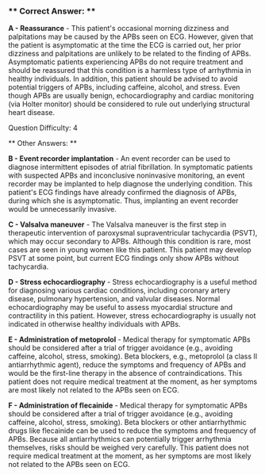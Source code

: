 ### ** Correct Answer: **

**A - Reassurance** - This patient's occasional morning dizziness and palpitations may be caused by the APBs seen on ECG. However, given that the patient is asymptomatic at the time the ECG is carried out, her prior dizziness and palpitations are unlikely to be related to the finding of APBs. Asymptomatic patients experiencing APBs do not require treatment and should be reassured that this condition is a harmless type of arrhythmia in healthy individuals. In addition, this patient should be advised to avoid potential triggers of APBs, including caffeine, alcohol, and stress. Even though APBs are usually benign, echocardiography and cardiac monitoring (via Holter monitor) should be considered to rule out underlying structural heart disease.

Question Difficulty: 4

** Other Answers: **

**B - Event recorder implantation** - An event recorder can be used to diagnose intermittent episodes of atrial fibrillation. In symptomatic patients with suspected APBs and inconclusive noninvasive monitoring, an event recorder may be implanted to help diagnose the underlying condition. This patient's ECG findings have already confirmed the diagnosis of APBs, during which she is asymptomatic. Thus, implanting an event recorder would be unnecessarily invasive.

**C - Valsalva maneuver** - The Valsalva maneuver is the first step in therapeutic intervention of paroxysmal supraventricular tachycardia (PSVT), which may occur secondary to APBs. Although this condition is rare, most cases are seen in young women like this patient. This patient may develop PSVT at some point, but current ECG findings only show APBs without tachycardia.

**D - Stress echocardiography** - Stress echocardiography is a useful method for diagnosing various cardiac conditions, including coronary artery disease, pulmonary hypertension, and valvular diseases. Normal echocardiography may be useful to assess myocardial structure and contractility in this patient. However, stress echocardiography is usually not indicated in otherwise healthy individuals with APBs.

**E - Administration of metoprolol** - Medical therapy for symptomatic APBs should be considered after a trial of trigger avoidance (e.g., avoiding caffeine, alcohol, stress, smoking). Beta blockers, e.g., metoprolol (a class II antiarrhythmic agent), reduce the symptoms and frequency of APBs and would be the first-line therapy in the absence of contraindications. This patient does not require medical treatment at the moment, as her symptoms are most likely not related to the APBs seen on ECG.

**F - Administration of flecainide** - Medical therapy for symptomatic APBs should be considered after a trial of trigger avoidance (e.g., avoiding caffeine, alcohol, stress, smoking). Beta blockers or other antiarrhythmic drugs like flecainide can be used to reduce the symptoms and frequency of APBs. Because all antiarrhythmics can potentially trigger arrhythmia themselves, risks should be weighed very carefully. This patient does not require medical treatment at the moment, as her symptoms are most likely not related to the APBs seen on ECG.

